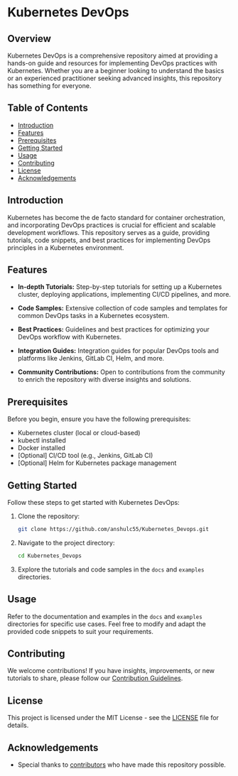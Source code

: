 # Kubernetes DevOps

## Overview

Kubernetes DevOps is a comprehensive repository aimed at providing a hands-on guide and resources for implementing DevOps practices with Kubernetes. Whether you are a beginner looking to understand the basics or an experienced practitioner seeking advanced insights, this repository has something for everyone.

## Table of Contents

- [Introduction](#introduction)
- [Features](#features)
- [Prerequisites](#prerequisites)
- [Getting Started](#getting-started)
- [Usage](#usage)
- [Contributing](#contributing)
- [License](#license)
- [Acknowledgements](#acknowledgements)

## Introduction

Kubernetes has become the de facto standard for container orchestration, and incorporating DevOps practices is crucial for efficient and scalable development workflows. This repository serves as a guide, providing tutorials, code snippets, and best practices for implementing DevOps principles in a Kubernetes environment.

## Features

- **In-depth Tutorials:** Step-by-step tutorials for setting up a Kubernetes cluster, deploying applications, implementing CI/CD pipelines, and more.

- **Code Samples:** Extensive collection of code samples and templates for common DevOps tasks in a Kubernetes ecosystem.

- **Best Practices:** Guidelines and best practices for optimizing your DevOps workflow with Kubernetes.

- **Integration Guides:** Integration guides for popular DevOps tools and platforms like Jenkins, GitLab CI, Helm, and more.

- **Community Contributions:** Open to contributions from the community to enrich the repository with diverse insights and solutions.

## Prerequisites

Before you begin, ensure you have the following prerequisites:

- Kubernetes cluster (local or cloud-based)
- kubectl installed
- Docker installed
- [Optional] CI/CD tool (e.g., Jenkins, GitLab CI)
- [Optional] Helm for Kubernetes package management

## Getting Started

Follow these steps to get started with Kubernetes DevOps:

1. Clone the repository:
   ```bash
   git clone https://github.com/anshulc55/Kubernetes_Devops.git
   ```

2. Navigate to the project directory:
   ```bash
   cd Kubernetes_Devops
   ```

3. Explore the tutorials and code samples in the `docs` and `examples` directories.

## Usage

Refer to the documentation and examples in the `docs` and `examples` directories for specific use cases. Feel free to modify and adapt the provided code snippets to suit your requirements.

## Contributing

We welcome contributions! If you have insights, improvements, or new tutorials to share, please follow our [Contribution Guidelines](CONTRIBUTING.md).

## License

This project is licensed under the MIT License - see the [LICENSE](LICENSE) file for details.

## Acknowledgements

- Special thanks to [contributors](https://github.com/anshulc55/Kubernetes_Devops/graphs/contributors) who have made this repository possible.
